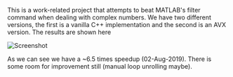 This is a work-related project that attempts to beat MATLAB's filter command when dealing with complex numbers. We have two different versions, the first is a vanilla C++ implementation and the second is an AVX version. The results are shown here

![Screenshot](/test.png)

As we can see we have a ~6.5 times speedup (02-Aug-2019). There is some room for improvement still (manual loop unrolling maybe). 
